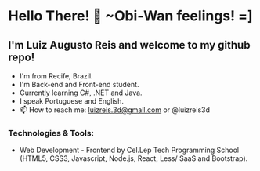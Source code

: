 # Hello There! 👋 ~Obi-Wan feelings! =]
## I'm Luiz Augusto Reis and welcome to my github repo!

* I'm from Recife, Brazil.
* I'm Back-end and Front-end student.
* Currently learning C#, .NET and Java.
* I speak Portuguese and English.
* 📫 How to reach me: luizreis.3d@gmail.com or @luizreis3d


### Technologies & Tools:
* Web Development - Frontend by Cel.Lep Tech Programming School (HTML5, CSS3, Javascript, Node.js, React, Less/ SaaS and Bootstrap).
